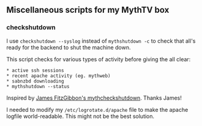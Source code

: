 ## Miscellaneous scripts for my MythTV box

### checkshutdown

I use `checkshutdown --syslog` instead of `mythshutdown -c` to check that all's
ready for the backend to shut the machine down.

This script checks for various types of activity before giving the all clear:

    * active ssh sessions
    * recent apache activity (eg. mythweb)
    * sabnzbd downloading
    * mythshutdown --status

Inspired by [James FitzGibbon's mythcheckshutdown](https://github.com/jf647/mythcheckshutdown).  Thanks James!

I needed to modify my `/etc/logrotate.d/apache` file to make the apache logfile world-readable. This might not be the best solution.
